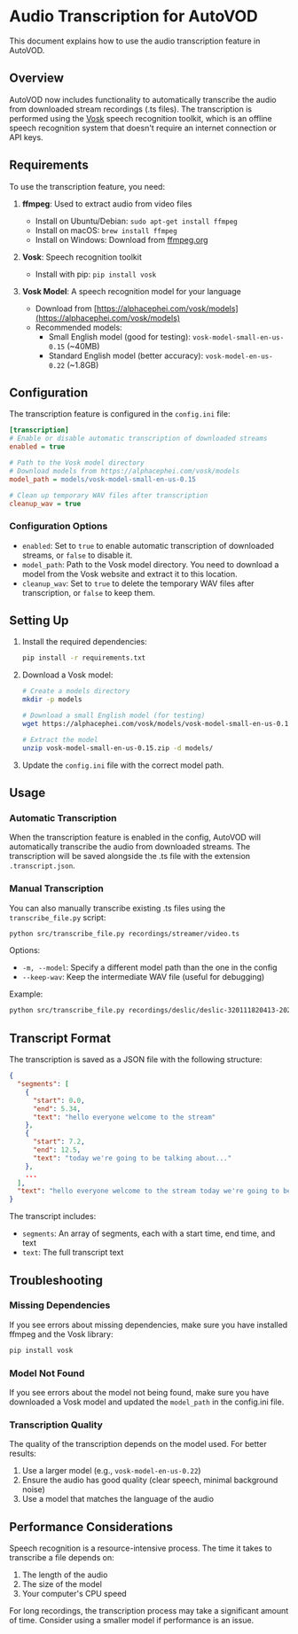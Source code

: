 # Audio Transcription for AutoVOD

This document explains how to use the audio transcription feature in AutoVOD.

## Overview

AutoVOD now includes functionality to automatically transcribe the audio from downloaded stream recordings (.ts files). The transcription is performed using the [Vosk](https://alphacephei.com/vosk/) speech recognition toolkit, which is an offline speech recognition system that doesn't require an internet connection or API keys.

## Requirements

To use the transcription feature, you need:

1. **ffmpeg**: Used to extract audio from video files
   - Install on Ubuntu/Debian: `sudo apt-get install ffmpeg`
   - Install on macOS: `brew install ffmpeg`
   - Install on Windows: Download from [ffmpeg.org](https://ffmpeg.org/download.html)

2. **Vosk**: Speech recognition toolkit
   - Install with pip: `pip install vosk`

3. **Vosk Model**: A speech recognition model for your language
   - Download from [https://alphacephei.com/vosk/models](https://alphacephei.com/vosk/models)
   - Recommended models:
     - Small English model (good for testing): `vosk-model-small-en-us-0.15` (~40MB)
     - Standard English model (better accuracy): `vosk-model-en-us-0.22` (~1.8GB)

## Configuration

The transcription feature is configured in the `config.ini` file:

```ini
[transcription]
# Enable or disable automatic transcription of downloaded streams
enabled = true

# Path to the Vosk model directory
# Download models from https://alphacephei.com/vosk/models
model_path = models/vosk-model-small-en-us-0.15

# Clean up temporary WAV files after transcription
cleanup_wav = true
```

### Configuration Options

- `enabled`: Set to `true` to enable automatic transcription of downloaded streams, or `false` to disable it.
- `model_path`: Path to the Vosk model directory. You need to download a model from the Vosk website and extract it to this location.
- `cleanup_wav`: Set to `true` to delete the temporary WAV files after transcription, or `false` to keep them.

## Setting Up

1. Install the required dependencies:
   ```bash
   pip install -r requirements.txt
   ```

2. Download a Vosk model:
   ```bash
   # Create a models directory
   mkdir -p models
   
   # Download a small English model (for testing)
   wget https://alphacephei.com/vosk/models/vosk-model-small-en-us-0.15.zip
   
   # Extract the model
   unzip vosk-model-small-en-us-0.15.zip -d models/
   ```

3. Update the `config.ini` file with the correct model path.

## Usage

### Automatic Transcription

When the transcription feature is enabled in the config, AutoVOD will automatically transcribe the audio from downloaded streams. The transcription will be saved alongside the .ts file with the extension `.transcript.json`.

### Manual Transcription

You can also manually transcribe existing .ts files using the `transcribe_file.py` script:

```bash
python src/transcribe_file.py recordings/streamer/video.ts
```

Options:
- `-m, --model`: Specify a different model path than the one in the config
- `--keep-wav`: Keep the intermediate WAV file (useful for debugging)

Example:
```bash
python src/transcribe_file.py recordings/deslic/deslic-320111820413-20250330001707.ts --model models/vosk-model-en-us-0.22
```

## Transcript Format

The transcription is saved as a JSON file with the following structure:

```json
{
  "segments": [
    {
      "start": 0.0,
      "end": 5.34,
      "text": "hello everyone welcome to the stream"
    },
    {
      "start": 7.2,
      "end": 12.5,
      "text": "today we're going to be talking about..."
    },
    ...
  ],
  "text": "hello everyone welcome to the stream today we're going to be talking about..."
}
```

The transcript includes:
- `segments`: An array of segments, each with a start time, end time, and text
- `text`: The full transcript text

## Troubleshooting

### Missing Dependencies

If you see errors about missing dependencies, make sure you have installed ffmpeg and the Vosk library:

```bash
pip install vosk
```

### Model Not Found

If you see errors about the model not being found, make sure you have downloaded a Vosk model and updated the `model_path` in the config.ini file.

### Transcription Quality

The quality of the transcription depends on the model used. For better results:

1. Use a larger model (e.g., `vosk-model-en-us-0.22`)
2. Ensure the audio has good quality (clear speech, minimal background noise)
3. Use a model that matches the language of the audio

## Performance Considerations

Speech recognition is a resource-intensive process. The time it takes to transcribe a file depends on:

1. The length of the audio
2. The size of the model
3. Your computer's CPU speed

For long recordings, the transcription process may take a significant amount of time. Consider using a smaller model if performance is an issue.
